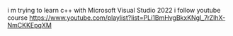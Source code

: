 i m trying to learn c++ with Microsoft Visual Studio 2022 
i follow youtube course 
https://www.youtube.com/playlist?list=PLi1BmHvgBkxKNgl_7rZlhX-NmCKKEpqXM 
